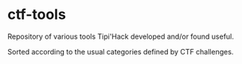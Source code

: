 # ctf-tools

Repository of various tools Tipi'Hack developed and/or found useful.

Sorted according to the usual categories defined by CTF challenges.

